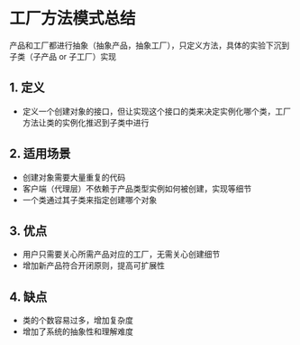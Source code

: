 # 工厂方法模式总结

产品和工厂都进行抽象（抽象产品，抽象工厂），只定义方法，具体的实验下沉到子类（子产品 or 子工厂）实现


## 1. 定义

- 定义一个创建对象的接口，但让实现这个接口的类来决定实例化哪个类，工厂方法让类的实例化推迟到子类中进行

## 2. 适用场景

- 创建对象需要大量重复的代码
- 客户端（代理层）不依赖于产品类型实例如何被创建，实现等细节
- 一个类通过其子类来指定创建哪个对象

## 3. 优点

- 用户只需要关心所需产品对应的工厂，无需关心创建细节
- 增加新产品符合开闭原则，提高可扩展性

## 4. 缺点

- 类的个数容易过多，增加复杂度
- 增加了系统的抽象性和理解难度